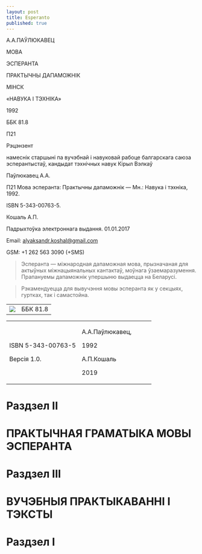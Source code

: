 ```yaml
---
layout: post
title: Esperanto
published: true
---
```





А.А.ПАЎЛЮКАВЕЦ

МОВА

ЭСПЕРАНТА

ПРАКТЫЧНЫ ДАПАМОЖНІК

МІНСК

«НАВУКА І ТЭХНІКА»

1992

ББК 81.8

П21

Рэцэнзент

намеснік старшыні па вучэбнай і навуковай рабоце балгарскага саюза
эсперантыстаў, кандыдат тэхнічных навук Кірыл Вэлкаў

Паўлюкавец А.А.

П21 Мова эсперанта: Практычны дапаможнік — Мн.: Навука і тэхніка, 1992.

ISBN 5-343-00763-5.

Кошаль А.П.

Падрыхтоўка электроннага выдання. 01.01.2017

Email: alyaksandr.koshal@gmail.com

GSM: +1 262 563 3090 (+SMS)

> Эсперанта — міжнародная дапаможная мова, прызначаная для актыўных
> міжнацыянальных кантактаў, моўнага ўзаемаразумення. Прапануемы
> дапаможнік упершыню    выдаецца на Беларусі.

> Рэкамендуецца для вывучэння мовы эсперанта як у секцыях, гуртках, так
> і самастойна.

|                                      |          |
| ------------------------------------ | -------- |
| ![](./ObjectReplacements/Object%201) | ББК 81.8 |

<table>
<colgroup>
<col style="width:  50%" />
<col style="width: 50%" />
</colgroup>
<tbody>
<tr class="odd">
<td><p>ISBN 5-343-00763-5</p>
<p>Версія 1.0.</p></td>
<td><p>А.А.Паўлюкавец,</p>
<p>1992</p>
<p>А.П.Кошаль</p>
<p>2019</p></td>
</tr>
</tbody>
</table>

# Раздзел II

# ПРАКТЫЧНАЯ ГРАМАТЫКА МОВЫ ЭСПЕРАНТА


# Раздзел III

# ВУЧЭБНЫЯ ПРАКТЫКАВАННІ І ТЭКСТЫ


# <span id="anchor-2"></span>Раздзел I